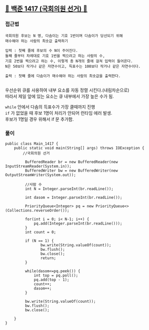 ##   <a href="https://www.acmicpc.net/problem/1417">📖 백준 1417 (국회의원 선거) 📖</a>



### 접근법

```
국회의원 후보는 N 명, 다솜이는 기호 1번이며 다솜이가 당선되기 위해 
매수해야 하는 사람의 최솟값 출력하기

입력 : 첫째 줄에 후보의 수 N이 주어진다. 
둘째 줄부터 차례대로 기호 1번을 찍으려고 하는 사람의 수, 
기호 2번을 찍으려고 하는 수, 이렇게 총 N개의 줄에 걸쳐 입력이 들어온다. 
N은 50보다 작거나 같은 자연수이고, 득표수는 100보다 작거나 같은 자연수이다.

출력 : 첫째 줄에 다솜이가 매수해야 하는 사람의 최솟값을 출력한다.
  
```
우선순위 큐를 사용하여 내부 요소를 자동 정렬 시킨다.(내림차순으로)<br>
따라서 제일 앞에 있는 요소는 큐 내부에서 가장 높은 수가 됨.

`while` 안에서 다솜의 득표수가 가장 클때까지 진행<br>
`if` 가 없었을 때 후보 1명이 처리가 안되어 런타임 에러 발생. <br>
후보가 1명일 경우 위해서 if 문 추가함.

### 풀이

```
public class Main_1417 {
	public static void main(String[] args) throws IOException {
		//국회의원 선거
		
		 BufferedReader br = new BufferedReader(new InputStreamReader(System.in));
	     BufferedWriter bw = new BufferedWriter(new OutputStreamWriter(System.out));
	     
	     //사람 수
	     int N = Integer.parseInt(br.readLine());
	     
	     int dasom = Integer.parseInt(br.readLine());
	     
	     PriorityQueue<Integer> pq = new PriorityQueue<>(Collections.reverseOrder());
	     
	     for(int i = 0; i< N-1; i++) {
	    	 pq.add(Integer.parseInt(br.readLine()));
	     }
	     int count = 0;
	     
	     if (N == 1) {
	            bw.write(String.valueOf(count));
	            bw.flush();
	            bw.close();
	            return;
	     }
	     
	     while(dasom<=pq.peek()) {
	    	 int top = pq.poll();
	    	 pq.add(top - 1);
	         count++;
	         dasom++;
	     }
	     
	     bw.write(String.valueOf(count));
	     bw.flush();
	     bw.close();
	     
	}
}
```
